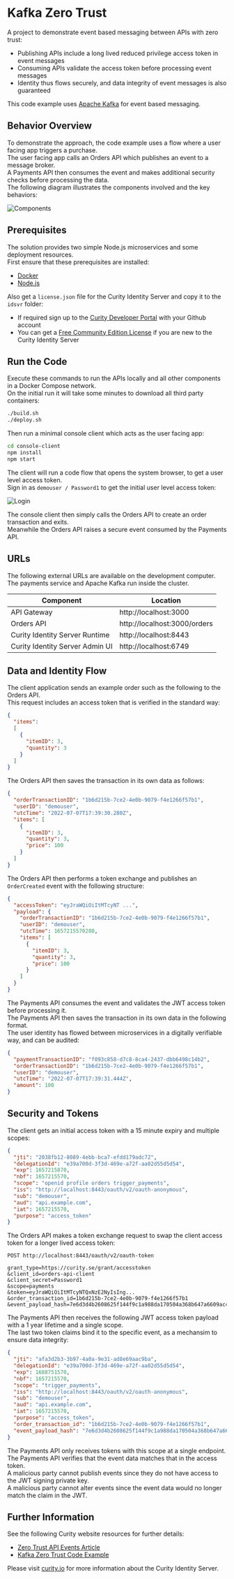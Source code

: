 # Kafka Zero Trust

A project to demonstrate event based messaging between APIs with zero trust:

- Publishing APIs include a long lived reduced privilege access token in event messages
- Consuming APIs validate the access token before processing event messages
- Identity thus flows securely, and data integrity of event messages is also guaranteed

This code example uses [Apache Kafka](https://kafka.apache.org/) for event based messaging.

## Behavior Overview

To demonstrate the approach, the code example uses a flow where a user facing app triggers a purchase.\
The user facing app calls an Orders API which publishes an event to a message broker.\
A Payments API then consumes the event and makes additional security checks before processing the data.\
The following diagram illustrates the components involved and the key behaviors:

![Components](./doc/components.png)

## Prerequisites

The solution provides two simple Node.js microservices and some deployment resources.\
First ensure that these prerequisites are installed:

- [Docker](https://www.docker.com/products/docker-desktop/)
- [Node.js](https://nodejs.org/en/download/)

Also get a `license.json` file for the Curity Identity Server and copy it to the `idsvr` folder:

- If required sign up to the [Curity Developer Portal](https://developer.curity.io/) with your Github account
- You can get a [Free Community Edition License](https://curity.io/product/community/) if you are new to the Curity Identity Server

## Run the Code

Execute these commands to run the APIs locally and all other components in a Docker Compose network.\
On the initial run it will take some minutes to download all third party containers:

```bash
./build.sh
./deploy.sh
```

Then run a minimal console client which acts as the user facing app:

```bash
cd console-client
npm install
npm start
```

The client will run a code flow that opens the system browser, to get a user level access token.\
Sign in as `demouser / Password1` to get the initial user level access token:

![Login](./doc/login.png)

The console client then simply calls the Orders API to create an order transaction and exits.\
Meanwhile the Orders API raises a secure event consumed by the Payments API.

## URLs

The following external URLs are available on the development computer.\
The payments service and Apache Kafka run inside the cluster.

| Component | Location |
| --------- | -------- |
| API Gateway | http://localhost:3000 |
| Orders API | http://localhost:3000/orders |
| Curity Identity Server Runtime | http://localhost:8443 |
| Curity Identity Server Admin UI | http://localhost:6749 |

## Data and Identity Flow

The client application sends an example order such as the following to the Orders API.\
This request includes an access token that is verified in the standard way:

```json
{
  "items":
  [
    {
      "itemID": 3,
      "quantity": 3
    }
  ]
}
```

The Orders API then saves the transaction in its own data as follows:

```json
{
  "orderTransactionID": "1b6d215b-7ce2-4e0b-9079-f4e1266f57b1",
  "userID": "demouser",
  "utcTime": "2022-07-07T17:39:30.280Z",
  "items": [
    {
      "itemID": 3,
      "quantity": 3,
      "price": 100
    }
  ]
}
```

The Orders API then performs a token exchange and publishes an `OrderCreated` event with the following structure:

```json
{
  "accessToken": "eyJraWQiOiItMTcyNT ...",
  "payload": {
    "orderTransactionID": "1b6d215b-7ce2-4e0b-9079-f4e1266f57b1",
    "userID": "demouser",
    "utcTime": 1657215570280,
    "items": [
      {
        "itemID": 3,
        "quantity": 3,
        "price": 100
      }
    ]
  }
}
```

The Payments API consumes the event and validates the JWT access token before processing it.\
The Payments API then saves the transaction in its own data in the following format.\
The user identity has flowed between microservices in a digitally verifiable way, and can be audited:

```json
{
  "paymentTransactionID": "f093c858-d7c8-8ca4-2437-dbb6498c14b2",
  "orderTransactionID": "1b6d215b-7ce2-4e0b-9079-f4e1266f57b1",
  "userID": "demouser",
  "utcTime": "2022-07-07T17:39:31.444Z",
  "amount": 100
}
```

## Security and Tokens

The client gets an initial access token with a 15 minute expiry and multiple scopes:

```json
{
  "jti": "2038fb12-8089-4ebb-bca7-efdd179adc72",
  "delegationId": "e39a700d-3f3d-469e-a72f-aa02d55d5d54",
  "exp": 1657215870,
  "nbf": 1657215570,
  "scope": "openid profile orders trigger_payments",
  "iss": "http://localhost:8443/oauth/v2/oauth-anonymous",
  "sub": "demouser",
  "aud": "api.example.com",
  "iat": 1657215570,
  "purpose": "access_token"
}
```

The Orders API makes a token exchange request to swap the client access token for a longer lived access token:

```text
POST http://localhost:8443/oauth/v2/oauth-token

grant_type=https://curity.se/grant/accesstoken
&client_id=orders-api-client
&client_secret=Password1
&scope=payments
&token=eyJraWQiOiItMTcyNTQxNzE2NyIsIng...
&order_transaction_id=1b6d215b-7ce2-4e0b-9079-f4e1266f57b1
&event_payload_hash=7e6d3d4b2608625f144f9c1a988da170504a368b647a6609ac4ec6c939496be1
```

The Payments API then receives the following JWT access token payload with a 1 year lifetime and a single scope.\
The last two token claims bind it to the specific event, as a mechansim to ensure data integrity:

```json
{
  "jti": "afa3d2b3-3b97-4a0a-9e31-ad8e69aac9ba",
  "delegationId": "e39a700d-3f3d-469e-a72f-aa02d55d5d54",
  "exp": 1688751570,
  "nbf": 1657215570,
  "scope": "trigger_payments",
  "iss": "http://localhost:8443/oauth/v2/oauth-anonymous",
  "sub": "demouser",
  "aud": "api.example.com",
  "iat": 1657215570,
  "purpose": "access_token",
  "order_transaction_id": "1b6d215b-7ce2-4e0b-9079-f4e1266f57b1",
  "event_payload_hash": "7e6d3d4b2608625f144f9c1a988da170504a368b647a6609ac4ec6c939496be1"
}
```

The Payments API only receives tokens with this scope at a single endpoint.\
The Payments API verifies that the event data matches that in the access token.\
A malicious party cannot publish events since they do not have access to the JWT signing private key.\
A malicious party cannot alter events since the event data would no longer match the claim in the JWT.

## Further Information

See the following Curity website resources for further details:

- [Zero Trust API Events Article](https://curity.io/resources/learn/zero-trust-api-events)
- [Kafka Zero Trust Code Example](https://curity.io/resources/learn/securing-api-events-using-jwts)

Please visit [curity.io](https://curity.io/) for more information about the Curity Identity Server.
